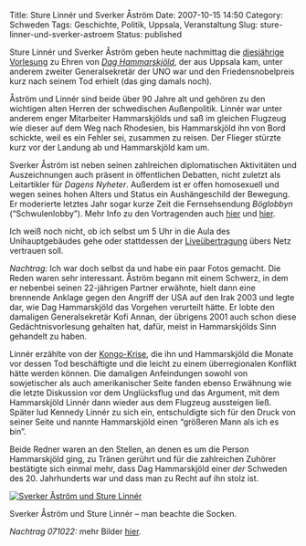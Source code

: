 Title: Sture Linnér und Sverker Åström
Date: 2007-10-15 14:50
Category: Schweden
Tags: Geschichte, Politik, Uppsala, Veranstaltung
Slug: sture-linner-und-sverker-astroem
Status: published

Sture Linnér und Sverker Åström geben heute nachmittag die [diesjährige
Vorlesung](http://www.dhf.uu.se/dhlectures/) zu Ehren von [*Dag
Hammarskjöld*](http://de.wikipedia.org/wiki/Dag_Hammarskj%C3%B6ld), der
aus Uppsala kam, unter anderem zweiter Generalsekretär der UNO war und
den Friedensnobelpreis kurz nach seinem Tod erhielt (das ging damals
noch).

Åström und Linnér sind beide über 90 Jahre alt und gehören zu den
wichtigen alten Herren der schwedischen Außenpolitik. Linnér war unter
anderem enger Mitarbeiter Hammarskjölds und saß im gleichen Flugzeug wie
dieser auf dem Weg nach Rhodesien, bis Hammarskjöld ihn von Bord
schickte, weil es ein Fehler sei, zusammen zu reisen. Der Flieger
stürzte kurz vor der Landung ab und Hammarskjöld kam um.

Sverker Åström ist neben seinen zahlreichen diplomatischen Aktivitäten
und Auszeichnungen auch präsent in öffentlichen Debatten, nicht zuletzt
als Leitartikler für *Dagens Nyheter*. Außerdem ist er offen homosexuell
und wegen seines hohen Alters und Status ein Aushängeschild der
Bewegung. Er moderierte letztes Jahr sogar kurze Zeit die Fernsehsendung
*Böglobbyn* (“Schwulenlobby”). Mehr Info zu den Vortragenden auch
[hier](http://info.uu.se/press.nsf/pm/dag.hammarskjold.idE8D.html) und
[hier](http://info.uu.se/press.nsf/pm/tva.dag.id994.html).

Ich weiß noch nicht, ob ich selbst um 5 Uhr in die Aula des
Unihauptgebäudes gehe oder stattdessen der
[Liveübertragung](http://www.uu.se/webbteve-hammarskjold2007.html) übers
Netz vertrauen soll.

*Nachtrag:* Ich war doch selbst da und habe ein paar Fotos gemacht. Die
Reden waren sehr interessant. Åström begann mit einem Schwerz, in dem er
nebenbei seinen 22-jährigen Partner erwähnte, hielt dann eine brennende
Anklage gegen den Angriff der USA auf den Irak 2003 und legte dar, wie
Dag Hammarskjöld das Vorgehen verurteilt hätte. Er lobte den damaligen
Generalsekretär Kofi Annan, der übrigens 2001 auch schon diese
Gedächtnisvorlesung gehalten hat, dafür, meist in Hammarskjölds Sinn
gehandelt zu haben.

Linnér erzählte von der
[Kongo-Krise](http://de.wikipedia.org/wiki/Geschichte_der_Demokratischen_Republik_Kongo#Die_.22Kongo-Wirren.22),
die ihn und Hammarskjöld die Monate vor dessen Tod beschäftigte und die
leicht zu einem überregionalen Konflikt hätte werden können. Die
damaligen Anfeindungen sowohl von sowjetischer als auch amerikanischer
Seite fanden ebenso Erwähnung wie die letzte Diskussion vor dem
Unglücksflug und das Argument, mit dem Hammarskjöld Linnér dann wieder
aus dem Flugzeug aussteigen ließ. Später lud Kennedy Linnér zu sich
ein, entschuldigte sich für den Druck von seiner Seite und nannte
Hammarskjöld einen “größeren Mann als ich es bin”.

Beide Redner waren an den Stellen, an denen es um die Person
Hammarskjöld ging, zu Tränen gerührt und für die zahlreichen Zuhörer
bestätigte sich einmal mehr, dass Dag Hammarskjöld einer *der* Schweden
des 20. Jahrhunderts war und dass man zu Recht auf ihn stolz ist.

[![Sverker Åström und Sture
Linnér](/pic/sverkerlinner1_s.jpg "Sverker Åström und Sture Linnér")](/pic/sverkerlinner1_l.jpg)

Sverker Åström und Sture Linnér – man beachte die Socken.

*Nachtrag 071022:* mehr Bilder
[hier](http://thomasmarquart.net/gallery/LinnerAstrom/index.html).

